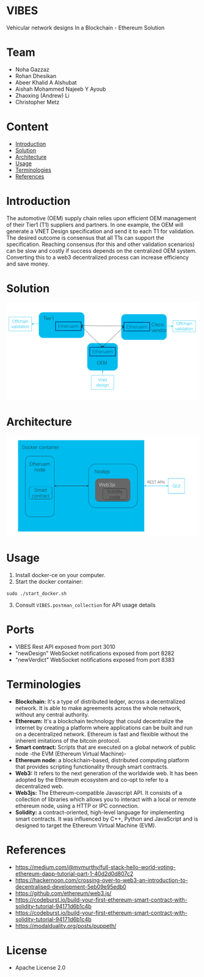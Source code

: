 # VIBES
Vehicular network designs In a Blockchain - Ethereum Solution

# Team
+ Noha Gazzaz
+ Rohan Dhesikan
+ Abeer Khalid A Alshubat
+ Aishah Mohammed Najeeb Y Ayoub
+ Zhaoxing (Andrew) Li
+ Christopher Metz

# Content
* [Introduction](#introduction)
* [Solution](#solution)
* [Architecture](#architecture)
* [Usage](#usage)
* [Terminologies](#terminologies)
* [References](#references)

# Introduction
The automotive (OEM) supply chain relies upon efficient OEM management of their Tier1 (T1) suppliers and partners. In one example, the OEM will generate a VNET Design specification and send it to each T1 for validation. The desired outcome is consensus that all T1s can support the specification. Reaching consensus (for this and other validation scenarios) can be slow and costly if success depends on the centralized OEM system. Converting this to a web3 decentralized process can increase efficiency and save money.

# Solution
![Screen Shot](https://github.com/CISCO-METZ-GROUP/VIBES/blob/master/images/Solution.png)

# Architecture
![Screen Shot](https://github.com/CISCO-METZ-GROUP/VIBES/blob/master/images/Architecture.png)

# Usage
1. Install docker-ce on your computer.
2. Start the docker container:
```
sudo ./start_docker.sh
```
3. Consult `VIBES.postman_collection` for API usage details

# Ports
* VIBES Rest API exposed from port 3010
* "newDesign" WebSocket notifications exposed from port 8282
* "newVerdict" WebSocket notifications exposed from port 8383

# Terminologies
* **Blockchain:** It's a type of distributed ledger, across a decentralized network. It is able to make agreements across the whole network, without any central authority.
* **Ethereum:** It's a blockchain technology that could decentralize the internet by creating a platform where applications can be built and run on a decentralized network. Ethereum is fast and flexible without the inherent imitations of the bitcoin protocol.
* **Smart contract:** Scripts that are executed on a global network of public node -the EVM (Ethereum Virtual Machine)-
* **Ethereum node:** a blockchain-based, distributed computing platform that provides scripting functionality through smart contracts.
* **Web3:** It refers to the next generation of the worldwide web. It has been adopted by the Ethereum ecosystem and co-opt to refer to a decentralized web.
* **Web3js:** The Ethereum-compatible Javascript API. It consists of a collection of libraries which allows you to interact with a local or remote ethereum node, using a HTTP or IPC connection.
* **Solidity:** a contract-oriented, high-level language for implementing smart contracts. It was influenced by C++, Python and JavaScript and is designed to target the Ethereum Virtual Machine (EVM). 

# References
* https://medium.com/@mvmurthy/full-stack-hello-world-voting-ethereum-dapp-tutorial-part-1-40d2d0d807c2
* https://hackernoon.com/crossing-over-to-web3-an-introduction-to-decentralised-development-5eb09e95edb0
* https://github.com/ethereum/web3.js/
* https://codeburst.io/build-your-first-ethereum-smart-contract-with-solidity-tutorial-94171d6b1c4b
* https://codeburst.io/build-your-first-ethereum-smart-contract-with-solidity-tutorial-94171d6b1c4b
* https://modalduality.org/posts/puppeth/

# License
* Apache License 2.0

